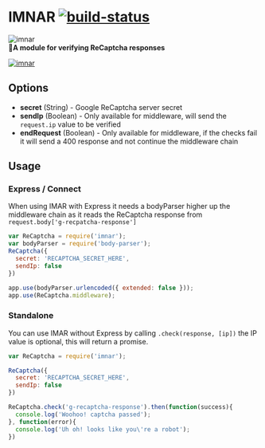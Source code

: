 # IMNAR [![build-status](https://travis-ci.org/pthm/imnar.svg)](https://travis-ci.org/pthm/imnar)
![imnar](http://i.imgur.com/7xGreb1.png)  
🙋**A module for verifying ReCaptcha responses**

[![imnar](https://nodei.co/npm/imnar.png)](https://www.npmjs.com/package/imnar)

## Options

* **secret** (String) - Google ReCaptcha server secret
* **sendIp** (Boolean) - Only available for middleware, will send the `request.ip` value to be verified
* **endRequest** (Boolean) - Only available for middleware, if the checks fail it will send a 400 response and not continue the middleware chain

## Usage

### Express / Connect  
When using IMAR with Express it needs a bodyParser higher up the middleware chain as it reads the ReCaptcha response
from `request.body['g-recpatcha-response']`

````javascript
var ReCaptcha = require('imnar');
var bodyParser = require('body-parser');
ReCaptcha({
  secret: 'RECAPTCHA_SECRET_HERE',
  sendIp: false
})

app.use(bodyParser.urlencoded({ extended: false }));
app.use(ReCaptcha.middleware);

````

### Standalone  
You can use IMAR without Express by calling `.check(response, [ip])` the IP value is optional, this will return a promise.

````javascript
var ReCaptcha = require('imnar');

ReCaptcha({
  secret: 'RECAPTCHA_SECRET_HERE',
  sendIp: false
})

ReCaptcha.check('g-recaptcha-response').then(function(success){
  console.log('Woohoo! captcha passed');
}, function(error){
  console.log('Uh oh! looks like you\'re a robot');
})
````
